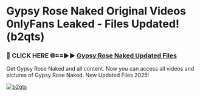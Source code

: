 # Gypsy Rose Naked Original Videos 0nlyFans Leaked - Files Updated! (b2qts)

<h3>🔴 CLICK HERE 🌐==►► <a href="https://tinyurl.com/up5wt9bj" rel="nofollow">Gypsy Rose Naked Updated Files</a></h3>

Get Gypsy Rose Naked and all content. Now you can access all videos and pictures of Gypsy Rose Naked. New Updated Files 2025!

[![b2qts](https://i.imgur.com/ABiUzMV.gif)](https://tinyurl.com/up5wt9bj)
